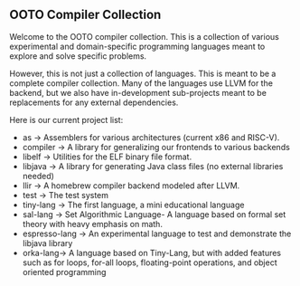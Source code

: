 ## OOTO Compiler Collection

Welcome to the OOTO compiler collection. This is a collection of various experimental and domain-specific programming languages meant to explore and solve specific problems.

However, this is not just a collection of languages. This is meant to be a complete compiler collection. Many of the languages use LLVM for the backend, but we also have in-development sub-projects meant to be replacements for any external dependencies.

Here is our current project list:
* as -> Assemblers for various architectures (current x86 and RISC-V).
* compiler -> A library for generalizing our frontends to various backends
* libelf -> Utilities for the ELF binary file format.
* libjava -> A library for generating Java class files (no external libraries needed)
* llir -> A homebrew compiler backend modeled after LLVM.
* test -> The test system
* tiny-lang -> The first language, a mini educational language
* sal-lang -> Set Algorithmic Language- A language based on formal set theory with heavy emphasis on math.
* espresso-lang -> An experimental language to test and demonstrate the libjava library
* orka-lang-> A language based on Tiny-Lang, but with added features such as for loops, for-all loops, floating-point operations, and object oriented programming


